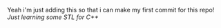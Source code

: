 Yeah i'm just adding this so that i can make my first commit for this repo!
_Just learning some STL for C++_

